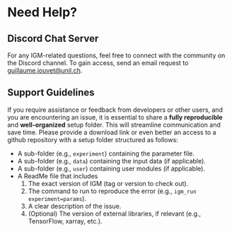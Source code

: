# Need Help?

## Discord Chat Server

For any IGM-related questions, feel free to connect with the community on the Discord channel. To gain access, send an email request to <guillaume.jouvet@unil.ch>.

## Support Guidelines

If you require assistance or feedback from developers or other users, and you are encountering an issue, it is essential to share a **fully reproducible** and **well-organized** setup folder. This will streamline communication and save time. Please provide a download link or even better an access to a github repository with a setup folder structured as follows:

* A sub-folder (e.g., `experiment`) containing the parameter file.
* A sub-folder (e.g., `data`) containing the input data (if applicable).
* A sub-folder (e.g., `user`) containing user modules (if applicable).
* A ReadMe file that includes
    1. The exact version of IGM (tag or version to check out).
    2. The command to run to reproduce the error (e.g., `igm_run experiment=params`).
    3. A clear description of the issue.
    4. (Optional) The version of external libraries, if relevant (e.g., TensorFlow, xarray, etc.).
